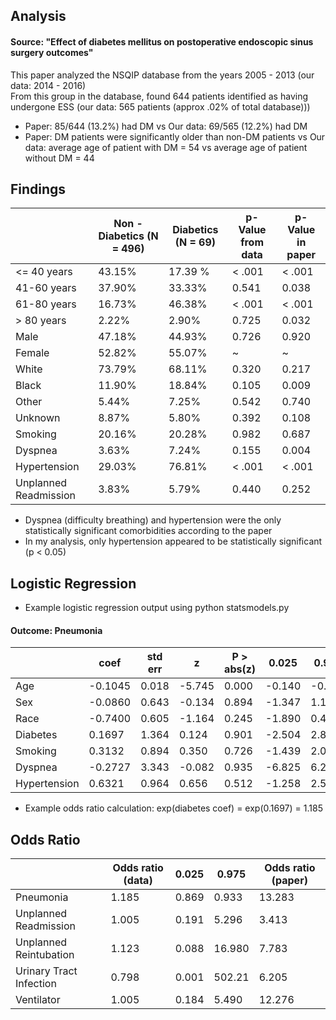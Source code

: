 ## Analysis
#### Source: "Effect of diabetes mellitus on postoperative endoscopic sinus surgery outcomes"  
This paper analyzed the NSQIP database from the years 2005 - 2013 (our data: 2014 - 2016)  
From this group in the database, found 644 patients identified as having undergone ESS  (our data: 565 patients (approx .02% of total database)))
- Paper: 85/644 (13.2%) had DM vs Our data: 69/565 (12.2%) had DM 
- Paper: DM patients were significantly older than non-DM patients vs Our data: average age of patient with DM = 54 vs average age of patient without DM = 44
## Findings
|   | Non - Diabetics (N = 496) | Diabetics (N = 69) | p-Value from data | p-Value in paper |
| ------------- | ------------- | ------------- | -------------|------------- |
| <= 40 years  | 43.15%  | 17.39 % | < .001 | < .001 |
| 41-60 years  | 37.90%  | 33.33% | 0.541 | 0.038 |
| 61-80 years  | 16.73%  | 46.38% | < .001 | < .001 | 
| > 80 years   | 2.22%   | 2.90%  | 0.725 | 0.032 |
| Male | 47.18% | 44.93% | 0.726 | 0.920 |
| Female | 52.82% | 55.07% | ~ | ~ | 
| White | 73.79% | 68.11% | 0.320 | 0.217 |
| Black | 11.90% | 18.84% | 0.105 | 0.009 | 
| Other | 5.44% | 7.25% | 0.542 | 0.740 |
| Unknown | 8.87% | 5.80% | 0.392 | 0.108
| Smoking | 20.16% | 20.28% | 0.982 | 0.687 |
| Dyspnea | 3.63% | 7.24% | 0.155 | 0.004 |
| Hypertension | 29.03% | 76.81% | < .001 | < .001 |
| Unplanned Readmission | 3.83% | 5.79% | 0.440 | 0.252 |

- Dyspnea (difficulty breathing) and hypertension were the only statistically significant comorbidities according to the paper
- In my analysis, only hypertension appeared to be statistically significant (p < 0.05)

## Logistic Regression
- Example logistic regression output using python statsmodels.py  
#### Outcome: Pneumonia

|   | coef | std err | z | P > abs(z) | 0.025 | 0.975 |
| ------------- | ------------- | ------------- | -------------|------------- | ------------- | ------------- |
| Age  | -0.1045  | 0.018 | -5.745 | 0.000 | -0.140 | -0.069 |
| Sex  | -0.0860  | 0.643 | -0.134 | 0.894 | -1.347 | 1.175 |
| Race  | -0.7400  | 0.605 | -1.164 | 0.245 | -1.890 | 0.482 |
| Diabetes   | 0.1697  | 1.364  | 0.124 | 0.901 | -2.504 | 2.843 |
| Smoking   | 0.3132   | 0.894  | 0.350 | 0.726 | -1.439 | 2.065 |
| Dyspnea  | -0.2727   | 3.343  | -0.082 | 0.935 | -6.825 | 6.280 |
| Hypertension   | 0.6321   | 0.964  | 0.656 | 0.512 | -1.258 | 2.522 |

- Example odds ratio calculation: exp(diabetes coef) = exp(0.1697) = 1.185

## Odds Ratio

|   | Odds ratio (data) | 0.025 | 0.975 | Odds ratio (paper) | 
| ------------- | ------------- | ------------- | ------------- | ------------- | 
| Pneumonia  | 1.185  | 0.869 | 0.933 | 13.283 | 
| Unplanned Readmission  | 1.005 | 0.191 | 5.296 | 3.413 | 
| Unplanned Reintubation | 1.123 | 0.088 | 16.980 | 7.783 |
| Urinary Tract Infection | 0.798 | 0.001 | 502.21 | 6.205 |
| Ventilator | 1.005 | 0.184 | 5.490 | 12.276 |







